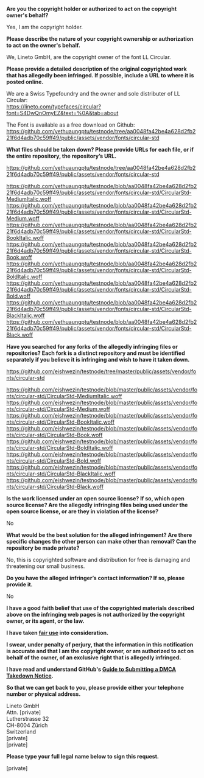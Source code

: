 **Are you the copyright holder or authorized to act on the copyright owner's behalf?**

Yes, I am the copyright holder.

**Please describe the nature of your copyright ownership or authorization to act on the owner's behalf.**

We, Lineto GmbH, are the copyright owner of the font LL Circular.

**Please provide a detailed description of the original copyrighted work that has allegedly been infringed. If possible, include a URL to where it is posted online.**

We are a Swiss Typefoundry and the owner and sole distributer of LL Circular:  
https://lineto.com/typefaces/circular?font=S4DwQnOmyEZ&text=%0A&tab=about

The Font is available as a free download on Github:  
https://github.com/yethuaungptu/testnode/tree/aa0048fa42be4a628d2fb221f6d4adb70c59ff49/public/assets/vendor/fonts/circular-std

**What files should be taken down? Please provide URLs for each file, or if the entire repository, the repository’s URL.**

https://github.com/yethuaungptu/testnode/tree/aa0048fa42be4a628d2fb221f6d4adb70c59ff49/public/assets/vendor/fonts/circular-std

https://github.com/yethuaungptu/testnode/blob/aa0048fa42be4a628d2fb221f6d4adb70c59ff49/public/assets/vendor/fonts/circular-std/CircularStd-MediumItalic.woff  
https://github.com/yethuaungptu/testnode/blob/aa0048fa42be4a628d2fb221f6d4adb70c59ff49/public/assets/vendor/fonts/circular-std/CircularStd-Medium.woff  
https://github.com/yethuaungptu/testnode/blob/aa0048fa42be4a628d2fb221f6d4adb70c59ff49/public/assets/vendor/fonts/circular-std/CircularStd-BookItalic.woff  
https://github.com/yethuaungptu/testnode/blob/aa0048fa42be4a628d2fb221f6d4adb70c59ff49/public/assets/vendor/fonts/circular-std/CircularStd-Book.woff  
https://github.com/yethuaungptu/testnode/blob/aa0048fa42be4a628d2fb221f6d4adb70c59ff49/public/assets/vendor/fonts/circular-std/CircularStd-BoldItalic.woff  
https://github.com/yethuaungptu/testnode/blob/aa0048fa42be4a628d2fb221f6d4adb70c59ff49/public/assets/vendor/fonts/circular-std/CircularStd-Bold.woff  
https://github.com/yethuaungptu/testnode/blob/aa0048fa42be4a628d2fb221f6d4adb70c59ff49/public/assets/vendor/fonts/circular-std/CircularStd-BlackItalic.woff  
https://github.com/yethuaungptu/testnode/blob/aa0048fa42be4a628d2fb221f6d4adb70c59ff49/public/assets/vendor/fonts/circular-std/CircularStd-Black.woff

**Have you searched for any forks of the allegedly infringing files or repositories? Each fork is a distinct repository and must be identified separately if you believe it is infringing and wish to have it taken down.**

https://github.com/eishwezin/testnode/tree/master/public/assets/vendor/fonts/circular-std

https://github.com/eishwezin/testnode/blob/master/public/assets/vendor/fonts/circular-std/CircularStd-MediumItalic.woff  
https://github.com/eishwezin/testnode/blob/master/public/assets/vendor/fonts/circular-std/CircularStd-Medium.woff  
https://github.com/eishwezin/testnode/blob/master/public/assets/vendor/fonts/circular-std/CircularStd-BookItalic.woff  
https://github.com/eishwezin/testnode/blob/master/public/assets/vendor/fonts/circular-std/CircularStd-Book.woff  
https://github.com/eishwezin/testnode/blob/master/public/assets/vendor/fonts/circular-std/CircularStd-BoldItalic.woff  
https://github.com/eishwezin/testnode/blob/master/public/assets/vendor/fonts/circular-std/CircularStd-Bold.woff  
https://github.com/eishwezin/testnode/blob/master/public/assets/vendor/fonts/circular-std/CircularStd-BlackItalic.woff  
https://github.com/eishwezin/testnode/blob/master/public/assets/vendor/fonts/circular-std/CircularStd-Black.woff

**Is the work licensed under an open source license? If so, which open source license? Are the allegedly infringing files being used under the open source license, or are they in violation of the license?**

No

**What would be the best solution for the alleged infringement? Are there specific changes the other person can make other than removal? Can the repository be made private?**

No, this is copyrighted software and distribution for free is damaging and threatening our small business.

**Do you have the alleged infringer’s contact information? If so, please provide it.**

No

**I have a good faith belief that use of the copyrighted materials described above on the infringing web pages is not authorized by the copyright owner, or its agent, or the law.**

**I have taken <a href="https://www.lumendatabase.org/topics/22">fair use</a> into consideration.**

**I swear, under penalty of perjury, that the information in this notification is accurate and that I am the copyright owner, or am authorized to act on behalf of the owner, of an exclusive right that is allegedly infringed.**

**I have read and understand GitHub's <a href="https://docs.github.com/articles/guide-to-submitting-a-dmca-takedown-notice/">Guide to Submitting a DMCA Takedown Notice</a>.**

**So that we can get back to you, please provide either your telephone number or physical address.**

Lineto GmbH  
Attn. [private]  
Lutherstrasse 32  
CH-8004 Zürich  
Switzerland  
[private]  
[private]

**Please type your full legal name below to sign this request.**

[private]
